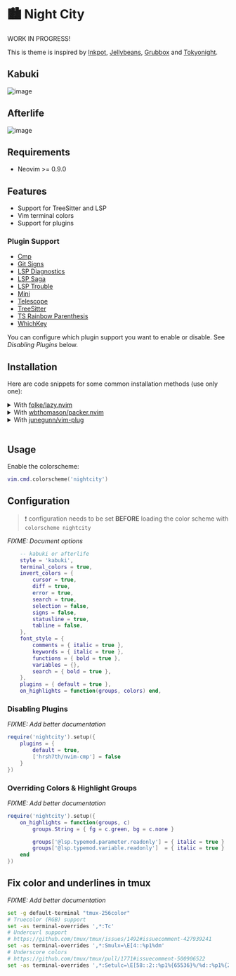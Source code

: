 # 🏙 Night City

WORK IN PROGRESS!

This is theme is inspired by
[Inkpot](https://www.vim.org/scripts/script.php?script_id=1143),
[Jellybeans](https://www.vim.org/scripts/script.php?script_id=2555),
[Grubbox](https://github.com/gruvbox-community/)
and [Tokyonight](https://github.com/folke/tokyonight.nvim/).

## Kabuki

![image](https://user-images.githubusercontent.com/545480/253724501-eae35ecb-b99e-499f-b43e-74f469e5da42.png)

## Afterlife

![image](https://user-images.githubusercontent.com/545480/253724503-9bb733d8-4e2d-4ba7-b633-0406dc04be85.png)

## Requirements

- Neovim >= 0.9.0

## Features

* Support for TreeSitter and LSP
* Vim terminal colors
* Support for plugins

### Plugin Support

- [Cmp](https://github.com/hrsh7th/nvim-cmp)
- [Git Signs](https://github.com/lewis6991/gitsigns.nvim)
- [LSP Diagnostics](https://neovim.io/doc/user/lsp.html)
- [LSP Saga](https://github.com/nvimdev/lspsaga.nvim)
- [LSP Trouble](https://github.com/folke/lsp-trouble.nvim)
- [Mini](https://github.com/echasnovski/mini.nvim)
- [Telescope](https://github.com/nvim-telescope/telescope.nvim)
- [TreeSitter](https://github.com/nvim-treesitter/nvim-treesitter)
- [TS Rainbow Parenthesis](https://github.com/HiPhish/nvim-ts-rainbow2)
- [WhichKey](https://github.com/folke/which-key.nvim)

You can configure which plugin support you want to enable or disable. See
*Disabling Plugins* below.

## Installation

Here are code snippets for some common installation methods (use only one):

<details>
<summary>With <a href="https://github.com/folke/lazy.nvim">folke/lazy.nvim</a></summary>
<table>
    <thead>
        <tr>
            <th>Github repo</th>
            <th>Branch</th> <th>Code snippet</th>
        </tr>
    </thead>
    <tbody>
        <tr>
            <td rowspan=2>'nightcity.nvim' colorscheme</td>
            <td>Main</td> <td><code>{ 'cryptomilk/nightcity.nvim', version = false },</code></td>
        </tr>
        <tr>
            <td>Stable</td> <td><code>{ 'cryptomilk/nightcity.nvim', version = '*' },</code></td>
        </tr>
    </tbody>
</table>
</details>

<details>
<summary>With <a href="https://github.com/wbthomason/packer.nvim">wbthomason/packer.nvim</a></summary>
<table>
    <thead>
        <tr>
            <th>Github repo</th>
            <th>Branch</th> <th>Code snippet</th>
        </tr>
    </thead>
    <tbody>
        <tr>
            <td rowspan=2>'nightcity.nvim' colorscheme</td>
            <td>Main</td> <td><code>use 'cryptomilk/nightcity.nvim'</code></td>
        </tr>
    </tbody>
</table>
</details>

<details>
<summary>With <a href="https://github.com/junegunn/vim-plug">junegunn/vim-plug</a></summary>
<table>
    <thead>
        <tr>
            <th>Github repo</th>
            <th>Branch</th> <th>Code snippet</th>
        </tr>
    </thead>
    <tbody>
        <tr>
            <td rowspan=2>'nightcity.nvim' colorscheme</td>
            <td>Main</td> <td><code>Plug 'cryptomilk/nightcity.nvim'</code></td>
        </tr>
    </tbody>
</table>
</details>

<br>

## Usage

Enable the colorscheme:

```lua
vim.cmd.colorscheme('nightcity')
```

## Configuration

> ❗️ configuration needs to be set **BEFORE** loading the color scheme with
> `colorscheme nightcity`

*FIXME: Document options*

```lua
    -- kabuki or afterlife
    style = 'kabuki',
    terminal_colors = true,
    invert_colors = {
        cursor = true,
        diff = true,
        error = true,
        search = true,
        selection = false,
        signs = false,
        statusline = true,
        tabline = false,
    },
    font_style = {
        comments = { italic = true },
        keywords = { italic = true },
        functions = { bold = true },
        variables = {},
        search = { bold = true },
    },
    plugins = { default = true },
    on_highlights = function(groups, colors) end,
```

### Disabling Plugins

*FIXME: Add better documentation*

```lua
require('nightcity').setup({
    plugins = {
        default = true,
        ['hrsh7th/nvim-cmp'] = false
    }
})
```

### Overriding Colors & Highlight Groups

*FIXME: Add better documentation*

```lua
require('nightcity').setup({
    on_highlights = function(groups, c)
        groups.String = { fg = c.green, bg = c.none }

        groups['@lsp.typemod.parameter.readonly'] = { italic = true }
        groups['@lsp.typemod.variable.readonly']  = { italic = true }
    end
})
```

## Fix color and underlines in tmux

*FIXME: Add better documentation*

```sh
set -g default-terminal "tmux-256color"
# Truecolor (RGB) support
set -as terminal-overrides ',*:Tc'
# Undercurl support
# https://github.com/tmux/tmux/issues/1492#issuecomment-427939241
set -as terminal-overrides ',*:Smulx=\E[4::%p1%dm'
# Underscore colors
# https://github.com/tmux/tmux/pull/1771#issuecomment-500906522
set -as terminal-overrides ',*:Setulc=\E[58::2::%p1%{65536}%/%d::%p1%{256}%/%{255}%&%d::%p1%{255}%&%d%;m'
```

